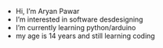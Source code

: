 - Hi, I’m Aryan Pawar
- I’m interested in software desdesigning
- I’m currently learning python/arduino 
- my age is 14 years and still learning coding

<!---
Aryanakapawar/Aryanakapawar is a ✨ special ✨ repository because its `README.md` (this file) appears on your GitHub profile.
You can click the Preview link to take a look at your changes.
--->
